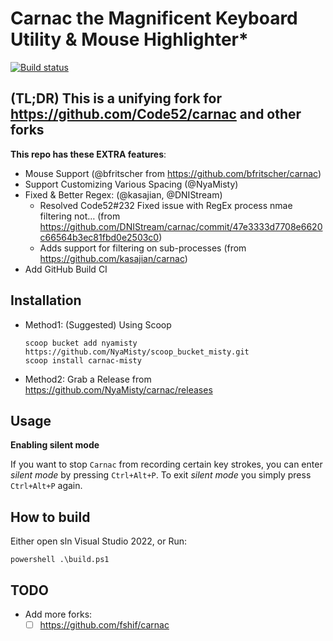 # Carnac the Magnificent Keyboard Utility & Mouse Highlighter*

[![Build status](https://github.com/NyaMisty/carnac/actions/workflows/ci.yml/badge.svg)](https://github.com/NyaMisty/carnac/actions)

## (TL;DR) This is a unifying fork for https://github.com/Code52/carnac and other forks

**This repo has these EXTRA features**:

- Mouse Support (@bfritscher from https://github.com/bfritscher/carnac)
- Support Customizing Various Spacing (@NyaMisty)
- Fixed & Better Regex: (@kasajian, @DNIStream)
    - Resolved Code52#232 Fixed issue with RegEx process nmae filtering not… (from https://github.com/DNIStream/carnac/commit/47e3333d7708e6620c66564b3ec81fbd0e2503c0)
    - Adds support for filtering on sub-processes (from https://github.com/kasajian/carnac)
- Add GitHub Build CI

## Installation

- Method1: (Suggested) Using Scoop
    ```
    scoop bucket add nyamisty https://github.com/NyaMisty/scoop_bucket_misty.git
    scoop install carnac-misty
    ```

- Method2: Grab a Release from https://github.com/NyaMisty/carnac/releases

## Usage

**Enabling silent mode**

If you want to stop `Carnac` from recording certain key strokes, you can enter _silent mode_ by pressing `Ctrl+Alt+P`. To exit _silent mode_ you simply press `Ctrl+Alt+P` again.

## How to build

Either open sln Visual Studio 2022, or Run:

```
powershell .\build.ps1
```

## TODO

- Add more forks:
    - [ ] https://github.com/fshif/carnac
